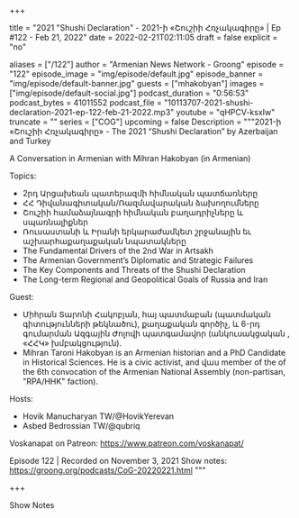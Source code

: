 
+++

title = "2021 \"Shushi Declaration\" - 2021-ի «Շուշիի Հռչակագիրը» | Ep #122 - Feb 21, 2022"
date = 2022-02-21T02:11:05
draft = false
explicit = "no"

aliases = ["/122"]
author = "Armenian News Network - Groong"
episode = "122"
episode_image = "img/episode/default.jpg"
episode_banner = "img/episode/default-banner.jpg"
guests = ["mhakobyan"]
images = ["img/episode/default-social.jpg"]
podcast_duration = "0:56:53"
podcast_bytes = 41011552
podcast_file = "10113707-2021-shushi-declaration-2021-ep-122-feb-21-2022.mp3"
youtube = "qHPCV-ksxIw"
truncate = ""
series = ["COG"]
upcoming = false
Description = """2021-ի «Շուշիի Հռչակագիրը» - The 2021 “Shushi Declaration” by Azerbaijan and Turkey

A Conversation in Armenian with Mihran Hakobyan (in Armenian)

Topics:
- 2րդ Արցախեան պատերազմի հիմնական պատճառները
- ՀՀ Դիվանագիտական/Ռազմավարական ձախողումները
- Շուշիի համաձայնագրի հիմնական բաղադրիչները և սպառնալիքներ
- Ռուսաստանի և Իրանի երկարաժամկետ շրջանային եւ աշխարհաքաղաքական նպատակները
- The Fundamental Drivers of the 2nd War in Artsakh
- The Armenian Government’s Diplomatic and Strategic Failures
- The Key Components and Threats of the Shushi Declaration
- The Long-term Regional and Geopolitical Goals of Russia and Iran

Guest:
- Միհրան Տարոնի Հակոբյան, հայ պատմաբան (պատմական գիտությունների թեկնածու), քաղաքական գործիչ, և 6-րդ գումարման Ազգային Ժոլովի պատգամավոր (անկուսակցական , «ՀՀԿ» խմբակցություն).
- Mihran Taroni Hakobyan is an Armenian historian and a PhD Candidate in Historical Sciences. He is a civic activist, and վաս member of the of the 6th convocation of the Armenian National Assembly  (non-partisan, "RPA/HHK" faction).

Hosts:
- Hovik Manucharyan TW/@HovikYerevan
- Asbed Bedrossian TW/@qubriq

Voskanapat on Patreon: https://www.patreon.com/voskanapat/

Episode 122 | Recorded on November 3, 2021
Show notes: https://groong.org/podcasts/CoG-20220221.html
"""

+++

Show Notes

